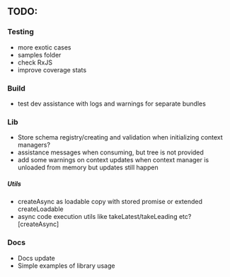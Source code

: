 ## TODO:

### Testing
  - more exotic cases
  - samples folder
  - check RxJS
  - improve coverage stats

### Build
  - test dev assistance with logs and warnings for separate bundles

### Lib
  - Store schema registry/creating and validation when initializing context managers?
  - assistance messages when consuming, but tree is not provided
  - add some warnings on context updates when context manager is unloaded from memory but updates still happen

##### Utils
  - createAsync as loadable copy with stored promise or extended createLoadable
  - async code execution utils like takeLatest/takeLeading etc? [createAsync]

### Docs
- Docs update
- Simple examples of library usage

